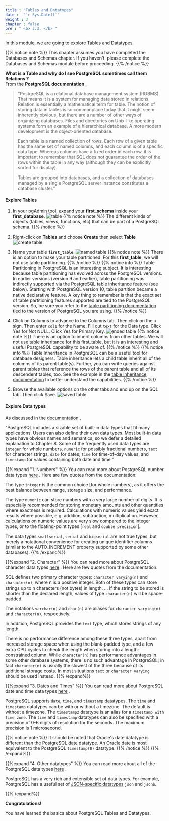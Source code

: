```yaml
---
title : "Tables and Datatypes"
date :  "`r Sys.Date()`" 
weight : 3 
chapter : false
pre : " <b> 3.3. </b> "
---
```


In this module, we are going to explore Tables and Datatypes.


{{% notice note %}}
This chapter assumes you have completed the Databases and Schemas chapter. If you haven't, please complete the Databases and Schemas module before proceeding.
{{% /notice %}}

**What is a Table and why do I see PostgreSQL sometimes call them Relations ?**\
From the **PostgreSQL documentation** ,

> "PostgreSQL is a relational database management system (RDBMS). That means it is a system for managing data stored in relations. Relation is essentially a mathematical term for table. The notion of storing data in tables is so commonplace today that it might seem inherently obvious, but there are a number of other ways of organizing databases. Files and directories on Unix-like operating systems form an example of a hierarchical database. A more modern development is the object-oriented database.
>
> Each table is a named collection of rows. Each row of a given table has the same set of named columns, and each column is of a specific data type. Whereas columns have a fixed order in each row, it is important to remember that SQL does not guarantee the order of the rows within the table in any way (although they can be explicitly sorted for display).
>
> Tables are grouped into databases, and a collection of databases managed by a single PostgreSQL server instance constitutes a database cluster."
 
 #### Explore Tables

 1. In your pgAdmin tool, expand your **first_schema** inside your **first_database**.
  ![table](/images/2/2-3/11.png)
 {{% notice note %}}
 The different kinds of objects (tables, views, functions, etc) that can be part of a PostgreSQL schema.
 {{% /notice %}}


 2. Right-click on **Tables** and choose **Create** then select **Table**
  ![create table](/images/2/2-3/12.png)

 3. Name your table **`first_table`**.
  ![named table](/images/2/2-3/13.png)
 {{% notice note %}}
 There is an option to make your table partitioned. For this **first_table**, we will not use table partitioning.
 {{% /notice %}}
 {{% notice info %}}
 Table Partitioning in PostgreSQL is an interesting subject. It is interesting because table partitioning has evolved across the PostgreSQL versions. In earlier versions (version 9 and earlier), table partitioning was indirectly supported via the PostgreSQL table inheritance feature (see below). Starting with PostgreSQL version 10, table partition became a native declarative feature. A key thing to remember is that the exact set of table partitioning features supported are tied to the PostgreSQL version. So, be sure you refer to the [table partitioning documentation](https://www.postgresql.org/docs/11/ddl-partitioning.html)  tied to the version of PostgreSQL you are using.
 {{% /notice %}}

 4. Click on Columns to advance to the Columns tab. Then click on the **+** sign. Then enter `col1` for the Name. Fill out `text` for the Data type. Click Yes for Not NULL. Click Yes for Primary Key.
  ![ẹnded table](/images/2/2-3/14.png)
  {{% notice note %}}
 There is an option to inherit columns from other tables. We will not use table inheritance for this first_table, but it is an interesting and useful PostgreSQL capability to be aware of.
 {{% /notice %}}
 {{% notice info %}}
 Table Inheritance in PostgreSQL can be a useful tool for database designers. Table inheritance lets a child table inherit all of the columns of its parent table(s). Further, you can write queries against parent tables that reference the rows of the parent table and all of its descendent tables, too. See the example in the [table inheritance documentation](https://www.postgresql.org/docs/11/ddl-inherit.html)  to better understand the capabilities.
 {{% /notice %}}

 5. Browse the available options on the other tabs and end up on the SQL tab. Then click Save.
  ![saved table](/images/2/2-3/15.png)

#### Explore Data types
  As discussed in the [documentation](https://www.postgresql.org/docs/11/ddl-basics.html) ,

  "PostgreSQL includes a sizable set of built-in data types that fit many applications. Users can also define their own data types. Most built-in data types have obvious names and semantics, so we defer a detailed explanation to Chapter 8. Some of the frequently used data types are ``integer`` for whole numbers, ``numeric`` for possibly fractional numbers, ``text`` for character strings, ``date`` for dates, ``time`` for time-of-day values, and ``timestamp`` for values containing both date and time."

  {{%expand "1. Numbers" %}}
  You can read more about PostgreSQL number data types [here](https://www.postgresql.org/docs/11/datatype-numeric.html) . Here are few quotes from the documentation:

  The type ``integer`` is the common choice [for whole numbers], as it offers the best balance between range, storage size, and performance.
  
  The type ``numeric`` can store numbers with a very large number of digits. It is especially recommended for storing monetary amounts and other quantities where exactness is required. Calculations with numeric values yield exact results where possible, e.g. addition, subtraction, multiplication. However, calculations on numeric values are very slow compared to the integer types, or to the floating-point types [``real`` and ``double precision``].

  The data types ``smallserial``, ``serial`` and ``bigserial`` are not true types, but merely a notational convenience for creating unique identifier columns (similar to the AUTO_INCREMENT property supported by some other databases).
  {{% /expand%}}


{{%expand "2. Character" %}}
You can read more about PostgreSQL character data types [here](https://www.postgresql.org/docs/11/datatype-character.html) . Here are few quotes from the documentation:

SQL defines two primary character types: ``character varying(n)`` and ``character(n)``, where n is a positive integer. Both of these types can store strings up to n characters (not bytes) in length. ... If the string to be stored is shorter than the declared length, values of type ``character(n)`` will be space-padded.

The notations ``varchar(n)`` and ``char(n)`` are aliases for ``character varying(n)`` and ``character(n)``, respectively.

In addition, PostgreSQL provides the ``text`` type, which stores strings of any length.

There is no performance difference among these three types, apart from increased storage space when using the blank-padded type, and a few extra CPU cycles to check the length when storing into a length-constrained column. While ``character(n)`` has performance advantages in some other database systems, there is no such advantage in PostgreSQL; in fact ``character(n)`` is usually the slowest of the three because of its additional storage costs. In most situations ``text`` or ``character varying`` should be used instead.
{{% /expand%}}

{{%expand "3. Dates and Times" %}}
You can read more about PostgreSQL date and time data types [here](https://www.postgresql.org/docs/11/datatype-datetime.html) .

PostgreSQL supports ``date``, ``time``, and ``timestamp`` datatypes. The ``time`` and ``timestamp`` datatypes can be with or without a timezone. The default is without a timezone. The ``timestampz`` datatype is an alias for a ``timestamp with time zone``. The ``time`` and ``timestamp`` datatypes can also be specified with a precision of 0-6 digits of resolution for the seconds. The maximum precision is 1 microsecond.

{{% notice note %}}
It should be noted that Oracle's date datatype is different than the PostgreSQL date datatype. An Oracle date is most equivalent to the PostgreSQL ``timestamp(0)`` datatype.
{{% /notice %}}
{{% /expand%}}

{{%expand "4. Other datatypes" %}}
You can read more about all of the PostgreSQL data types [here](https://www.postgresql.org/docs/11/datatype.html) .

PostgreSQL has a very rich and extensible set of data types. For example, PostgreSQL has a useful set of [JSON-specific datatypes](https://www.postgresql.org/docs/11/datatype-json.html)  ``json`` and ``jsonb``.


{{% /expand%}}

 **Congratulations!**

 You have learned the basics about PostgreSQL Tables and Datatypes.